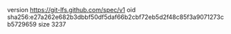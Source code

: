version https://git-lfs.github.com/spec/v1
oid sha256:e27a262e682b3dbbf50df5daf66b2cbf72eb5d2f48c85f3a9071273cb5729659
size 3237
